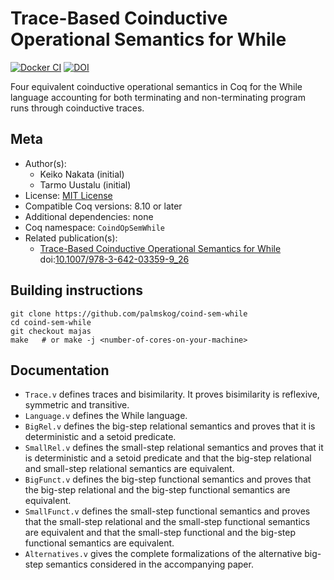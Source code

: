 <!---
This file was generated from `meta.yml`, please do not edit manually.
Follow the instructions on https://github.com/coq-community/templates to regenerate.
--->
# Trace-Based Coinductive Operational Semantics for While

[![Docker CI][docker-action-shield]][docker-action-link]
[![DOI][doi-shield]][doi-link]

[docker-action-shield]: https://github.com/palmskog/coind-sem-while/workflows/Docker%20CI/badge.svg?branch=master
[docker-action-link]: https://github.com/palmskog/coind-sem-while/actions?query=workflow:"Docker%20CI"



[doi-shield]: https://zenodo.org/badge/DOI/10.1007/978-3-642-03359-9_26.svg
[doi-link]: https://doi.org/10.1007/978-3-642-03359-9_26

Four equivalent coinductive operational semantics in Coq for the While language accounting
for both terminating and non-terminating program runs through coinductive traces.

## Meta

- Author(s):
  - Keiko Nakata (initial)
  - Tarmo Uustalu (initial)
- License: [MIT License](LICENSE)
- Compatible Coq versions: 8.10 or later
- Additional dependencies: none
- Coq namespace: `CoindOpSemWhile`
- Related publication(s):
  - [Trace-Based Coinductive Operational Semantics for While](https://cs.ioc.ee/~keiko/papers/tphols09.pdf) doi:[10.1007/978-3-642-03359-9_26](https://doi.org/10.1007/978-3-642-03359-9_26)

## Building instructions

``` shell
git clone https://github.com/palmskog/coind-sem-while
cd coind-sem-while
git checkout majas
make   # or make -j <number-of-cores-on-your-machine>
```

## Documentation

- `Trace.v` defines traces and bisimilarity. It proves
  bisimilarity is reflexive, symmetric and transitive.
- `Language.v` defines the While language.
- `BigRel.v` defines the big-step relational semantics
  and proves that it is deterministic and a setoid predicate.
- `SmallRel.v` defines the small-step relational semantics
  and proves that it is deterministic and a setoid predicate
  and that the big-step relational and small-step relational
  semantics are equivalent.
- `BigFunct.v` defines the big-step functional semantics and
  proves that the big-step relational and the big-step functional
  semantics are equivalent.
- `SmallFunct.v` defines the small-step functional semantics
  and proves that the small-step relational and the small-step
  functional semantics are equivalent and that the small-step
  functional and the big-step functional semantics are equivalent.
- `Alternatives.v` gives the complete formalizations of the alternative
  big-step semantics considered in the accompanying paper.

